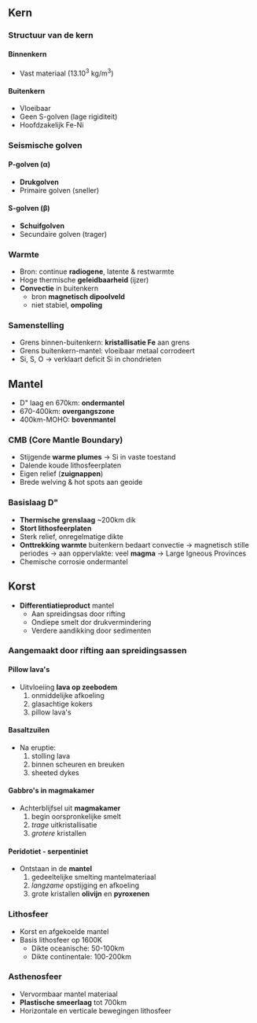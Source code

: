 ## Kern
### Structuur van de kern
#### Binnenkern
- Vast materiaal (13.10<sup>3</sup> kg/m<sup>3</sup>)
#### Buitenkern
- Vloeibaar
- Geen S-golven (lage rigiditeit)
- Hoofdzakelijk Fe-Ni
### Seismische golven
#### P-golven (α)
- **Drukgolven**
- Primaire golven (sneller)
#### S-golven (β)
- **Schuifgolven**
- Secundaire golven (trager)
### Warmte
- Bron: continue **radiogene**, latente & restwarmte
- Hoge thermische **geleidbaarheid** (ijzer)
- **Convectie** in buitenkern
	- bron **magnetisch dipoolveld** 
	- niet stabiel, **ompoling**
### Samenstelling
- Grens binnen-buitenkern: **kristallisatie Fe** aan grens
- Grens buitenkern-mantel: vloeibaar metaal corrodeert
- Si, S, O
	→ verklaart deficit Si in chondrieten
## Mantel
- D" laag en 670km: **ondermantel**
- 670-400km: **overgangszone**
- 400km-MOHO: **bovenmantel**
### CMB (Core Mantle Boundary) 
- Stijgende **warme plumes**
	→ Si in vaste toestand
- Dalende koude lithosfeerplaten
- Eigen relief (**zuignappen**)
- Brede welving & hot spots aan geoide
### Basislaag D" 
- **Thermische grenslaag** ~200km dik
- **Stort lithosfeerplaten**
- Sterk relief, onregelmatige dikte
- **Onttrekking warmte** buitenkern bedaart convectie
	→ magnetisch stille periodes
	→ aan oppervlakte: veel **magma** → Large Igneous Provinces
- Chemische corrosie ondermantel
## Korst
- **Differentiatieproduct** mantel
	- Aan spreidingsas door rifting
	- Ondiepe smelt dor drukvermindering
	- Verdere aandikking door sedimenten
### Aangemaakt door rifting aan spreidingsassen
#### Pillow lava's
- Uitvloeiing **lava op zeebodem**
	1. onmiddelijke afkoeling
	2. glasachtige kokers 
	3. pillow lava's
#### Basaltzuilen
- Na eruptie:
	1. stolling lava
	2. binnen scheuren en breuken
	3. sheeted dykes
#### Gabbro's in magmakamer
- Achterblijfsel uit **magmakamer**
	1. begin oorspronkelijke smelt
	2. *trage* uitkristallisatie
	3. *grotere* kristallen
#### Peridotiet - serpentiniet
- Ontstaan in de **mantel**
	1. gedeeltelijke smelting mantelmateriaal
	2. *langzame* opstijging en afkoeling
	3. grote kristallen **olivijn** en **pyroxenen**
### Lithosfeer
- Korst en afgekoelde mantel
- Basis lithosfeer op 1600K
	- Dikte oceanische: 50-100km
	- Dikte continentale: 100-200km
### Asthenosfeer
- Vervormbaar mantel materiaal
- **Plastische smeerlaag** tot 700km
- Horizontale en verticale bewegingen lithosfeer